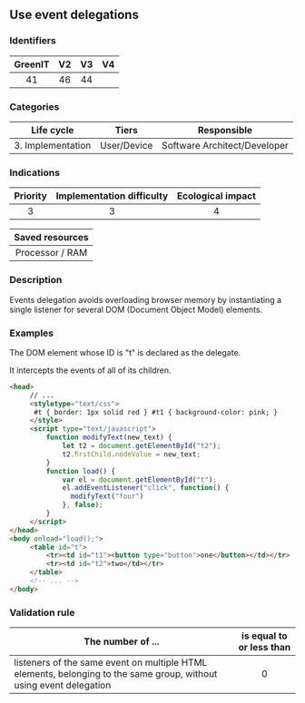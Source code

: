 ## Use event delegations

### Identifiers

| GreenIT | V2  | V3  |  V4  |
|:-------:|:---:|:---:|:----:|
|   41    | 46  | 44  |      |

### Categories

|    Life cycle     |    Tiers    |         Responsible          |
|:-----------------:|:-----------:|:----------------------------:|
| 3. Implementation | User/Device | Software Architect/Developer |

### Indications

|      Priority      | Implementation difficulty  | Ecological impact |
|:------------------:|:--------------------------:|:-----------------:|
|         3          |             3              |        4          |

|                      Saved resources                      |
|:---------------------------------------------------------:|
|                      Processor / RAM                      |

### Description

Events delegation avoids overloading browser memory by instantiating a single listener for several DOM (Document Object Model) elements.

### Examples

The DOM element whose ID is "t" is declared as the delegate.

It intercepts the events of all of its children.

```html
<head>
     // ...
     <styletype="text/css">
      #t { border: 1px solid red } #t1 { background-color: pink; }
     </style>
     <script type="text/javascript">
         function modifyText(new_text) {
             let t2 = document.getElementById("t2");
             t2.ﬁrstChild.nodeValue = new_text;
         }
         function load() {
             var el = document.getElementById("t");
             el.addEventListener("click", function() {
               modifyText("four")
             }, false);
         }
     </script>
</head>
<body onload="load();">
     <table id="t">
         <tr><td id="t1"><button type="button">one</button></td></tr>
         <tr><td id="t2">two</td></tr>
     </table>
     <!-- ... -->
</body>
```

### Validation rule

| The number of ...                                                                                                  | is equal to or less than |  
|--------------------------------------------------------------------------------------------------------------------|:------------------------:|
| listeners of the same event on multiple HTML elements, belonging to the same group, without using event delegation |            0             |
